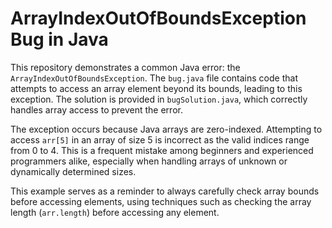 # ArrayIndexOutOfBoundsException Bug in Java

This repository demonstrates a common Java error: the `ArrayIndexOutOfBoundsException`.  The `bug.java` file contains code that attempts to access an array element beyond its bounds, leading to this exception.  The solution is provided in `bugSolution.java`, which correctly handles array access to prevent the error.

The exception occurs because Java arrays are zero-indexed.  Attempting to access `arr[5]` in an array of size 5 is incorrect as the valid indices range from 0 to 4. This is a frequent mistake among beginners and experienced programmers alike, especially when handling arrays of unknown or dynamically determined sizes.

This example serves as a reminder to always carefully check array bounds before accessing elements, using techniques such as checking the array length (`arr.length`) before accessing any element.